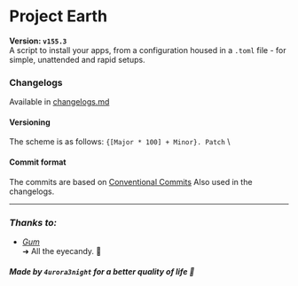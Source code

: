 # Project Earth 
**Version: `v155.3`** \
A script to install your apps, from a configuration housed in a `.toml` file - for simple, unattended and rapid setups. 


### Changelogs 
Available in  [changelogs.md](https://github.com/4urora3night/earth/blob/tera/changelog.md)

#### Versioning
The scheme is as follows:
`{[Major * 100] + Minor}. Patch` \

#### Commit format
The commits are based on [Conventional Commits](https://www.conventionalcommits.org/en/v1.0.0/)
Also used in the changelogs.
 
---
### *Thanks to:*
- [*Gum*](https://github.com/charmbracelet/gum) \
	➜ All the eyecandy. 👀
	
##### Made by `4urora3night` for a better quality of life 🌟
